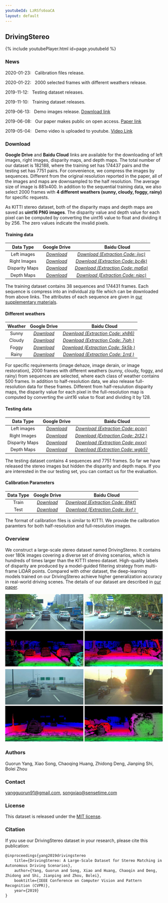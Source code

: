 ```yaml
---
youtubeId: LzRSfs6oaCA
layout: default
---
```


## DrivingStereo

{% include youtubePlayer.html id=page.youtubeId %}

### News

2020-01-23: &nbsp; Calibration files release.

2020-01-22: &nbsp; 2000 selected frames with different weathers release.

2019-11-12: &nbsp; Testing dataset releases.

2019-11-10: &nbsp; Training dataset releases.

2019-06-13: &nbsp; Demo images release. [Download link](https://drive.google.com/open?id=1T_qjjtX6UvQtLsr03EtFhBz8ZIPII7WO)

2019-06-08: &nbsp; Our paper makes public on open access. [Paper link](http://openaccess.thecvf.com/content_CVPR_2019/papers/Yang_DrivingStereo_A_Large-Scale_Dataset_for_Stereo_Matching_in_Autonomous_Driving_CVPR_2019_paper.pdf)

2019-05-04: &nbsp; Demo video is uploaded to youtube. [Video Link](https://www.youtube.com/watch?v=LzRSfs6oaCA)

### Download

**Google Drive** and **Baidu Cloud** links are available for the downloading of left images, right images, disparity maps, and depth maps. The total number of our dataset is 182188, where the training set has 174437 pairs and the testing set has 7751 pairs. For convenience, we compress the images by sequences. Different from the original resolution reported in the paper, all of the images and maps are downsampled to the half resolution. The average size of image is 881x400. In addition to the sequential training data, we also select 2000 frames with **4 different weathers (sunny, cloudy, foggy, rainy)** for specific requests.

As KITTI stereo dataset, both of the disparity maps and depth maps are saved as **uint16 PNG images**. The disparity value and depth value for each pixel can be computed by converting the uint16 value to float and dividing it by 256. The zero values indicate the invalid pixels.

#### Training data

|    Data Type   | Google Drive | &nbsp; &nbsp; &nbsp; &nbsp; &nbsp; Baidu Cloud |
|  :----------:  | :----------: | :---------: |
|  Left images   | [*Download*](https://drive.google.com/drive/folders/1KN8BSF5KovPuNpKf0W2hScVpo70bRewI?usp=sharing) | [*Download (Extraction Code: ijyc)*](https://pan.baidu.com/s/1ZrOqBjLscc4U1Wy7eezZ7A)|
|  Right Images  | [*Download*](https://drive.google.com/drive/folders/1UG1U6iZVKsSk3Amn84bE1iFN53OKlsps?usp=sharing) | [*Download (Extraction Code: bc4k)*](https://pan.baidu.com/s/1I3ZxsKxZef2LZqDopWKf6Q) |
| Disparity Maps | [*Download*](https://drive.google.com/drive/folders/18obNjqFMzPuga6ZLN4UwCAqUjP7tQlKg?usp=sharing) | [*Download (Extraction Code: ma6a)*](https://pan.baidu.com/s/1lJpMk1nWdxKjJ7cK5dPTZA) |
|   Depth Maps   | [*Download*](https://drive.google.com/drive/folders/1kXOa9hgKfzyFeO7CxWiIia1OL7lqQEoI?usp=sharing)  | [*Download (Extraction Code: njpc)*](https://pan.baidu.com/s/1Zuzw3rhFEaP0pLE1Nb_K0w)  |

The training dataset contains 38 sequences and 174431 frames. Each sequence is compress into an individual zip file which can be downloaded from above links. The attributes of each sequence are given in [our supplementary materials](http://openaccess.thecvf.com/content_CVPR_2019/supplemental/Yang_DrivingStereo_A_Large-Scale_CVPR_2019_supplemental.pdf).

#### Different weathers

|    Weather     | Google Drive | &nbsp; &nbsp; &nbsp; &nbsp; &nbsp; Baidu Cloud |
|  :----------:  | :----------: | :---------: |
|  Sunny   | [*Download*](https://drive.google.com/drive/folders/13-rqvS0clgdyc3ZF0yMR34PHAQuZjtOA?usp=sharing) | [*Download (Extraction Code: xh86)*](https://pan.baidu.com/s/1yaxKHwjKG-BrRUTSWi-jnw)|
|  Cloudy  | [*Download*](https://drive.google.com/drive/folders/1CL6YzVfyuu2CFPNm_Bi35Flqo4gg2JnD?usp=sharing) | [*Download (Extraction Code: 7iqh )*](https://pan.baidu.com/s/1CAyDEzAgjl2OdtNjmKHxwg) |
|  Foggy   | [*Download*](https://drive.google.com/drive/folders/10Q8754kZ1sVQ3eYA0iYc5Y1ojCpdkwcy?usp=sharing) | [*Download (Extraction Code: 5k5b )*](https://pan.baidu.com/s/1skbi9AVckA_8KVZ9YuHqRg) |
|  Rainy   | [*Download*](https://drive.google.com/drive/folders/1j4wUl3D3ZOTDA3MaCsIq1hIKj2zqKCZe?usp=sharing) | [*Download (Extraction Code: 1rrd )*](https://pan.baidu.com/s/1R_oqcd8P8OE7St4KTCBc_A)  |

For specific requirements (image dehaze, image derain, or image restoration), 2000 frames with different weathers (sunny, cloudy, foggy, and rainy) from sequences are selected, where each class of weather contains 500 frames. In addition to half-resolution data, we also release full-resolution data for these frames. Different from half-resulution disparity maps, the disparity value for each pixel in the full-resolution map is computed by converting the uint16 value to float and dividing it by 128.

#### Testing data

|    Data Type   | Google Drive | &nbsp; &nbsp; &nbsp; &nbsp; &nbsp; Baidu Cloud |
|  :----------:  | :----------: | :---------: |
|  Left images   | [*Download*](https://drive.google.com/drive/folders/1x-66WX9ccTU3V76jYrgXypyuGKjFb49w?usp=sharing) | [*Download (Extraction Code: pcqv)*](https://pan.baidu.com/s/1ofByLHbQM27sCpyvisQC7A)|
|  Right Images  | [*Download*](https://drive.google.com/drive/folders/1WtNkK8QUzPnD49OPGbUrK_VA4ly1yH91?usp=sharing) | [*Download (Extraction Code: 2t32 )*](https://pan.baidu.com/s/1NEDwo94UNjZxJqBkE8Bs0A) |
| Disparity Maps | [*Download*](https://drive.google.com/drive/folders/1uJjk8ih7O1PGkWvsJuD9raDbR-pH44PO?usp=sharing) | [*Download (Extraction Code: pxxx)*](https://pan.baidu.com/s/1iGOBXn-XBC_Z1xphKouNNw) |
|   Depth Maps   | [*Download*](https://drive.google.com/drive/folders/1JZhfoeYLK7foRlArjjzyvG6JY3T60Vww?usp=sharing)  | [*Download (Extraction Code: wgb5)*](https://pan.baidu.com/s/1FyFMOsJwX20FHQ_nvgD9pQ)  |

The testing dataset contains 4 sequences and 7751 frames. So far we have released the stereo images but hidden the disparity and depth maps. If you are interested in the our testing set, you can contact us for the evaluation.

#### Calibration Parameters

|    Data Type   | Google Drive | &nbsp; &nbsp; &nbsp; &nbsp; &nbsp; Baidu Cloud |
|  :----------:  | :----------: | :---------: |
|     Train      | [*Download*](https://drive.google.com/drive/folders/19e-qWaOXS5L2pLtYv7T_cJX2c6a4lOaf?usp=sharing) | [*Download (Extraction Code: 6hkf)*](https://pan.baidu.com/s/1NyX7raWfviVbqthkOee4dg)|
|      Test      | [*Download*](https://drive.google.com/drive/folders/18UHu1qPC-lo28-3TdQMJrSXOgxNo_inS?usp=sharing) | [*Download (Extraction Code: ikvf )*](https://pan.baidu.com/s/1XwV2mk2e_zbY5DiH9qfnoQ) |

The format of calibration files is similar to KITTI. We provide the calibration paramters for both half-resolution and full-resolution images.

### Overview

We construct a large-scale stereo dataset named DrivingStereo. It contains over 180k images covering a diverse set of driving scenarios, which is hundreds of times larger than the KITTI stereo dataset. High-quality labels of disparity are produced by a model-guided filtering strategy from multi-frame LiDAR points. Compared with other dataset, the deep-learning models trained on our DrivingStereo achieve higher generalization accuracy in real-world driving scenes. The details of our dataset are described in [our paper](http://openaccess.thecvf.com/content_CVPR_2019/papers/Yang_DrivingStereo_A_Large-Scale_Dataset_for_Stereo_Matching_in_Autonomous_Driving_CVPR_2019_paper.pdf).

![Examples](images/drivingstereo_examples.jpg)

### Authors

Guorun Yang, Xiao Song, Chaoqing Huang, Zhidong Deng, Jianping Shi, Bolei Zhou

### Contact

yangguorun91@gmail.com, songxiao@sensetime.com

### License

This dataset is released under the [MIT license](https://github.com/drivingstereo-dataset/drivingstereo-dataset.github.io/blob/master/LICENSE).

### Citation

If you use our DrivingStereo dataset in your research, please cite this publication:
```
@inproceedings{yang2019drivingstereo
    title={DrivingStereo: A Large-Scale Dataset for Stereo Matching in Autonomous Driving Scenarios},
    author={Yang, Guorun and Song, Xiao and Huang, Chaoqin and Deng, Zhidong and Shi, Jianping and Zhou, Bolei},
    booktitle={IEEE Conference on Computer Vision and Pattern Recognition (CVPR)},
    year={2019}
}
```
